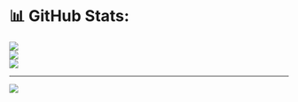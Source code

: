 # 📊 GitHub Stats:
![](https://github-readme-stats.vercel.app/api?username=Ahmed-Abdelgaffar&theme=dark&hide_border=false&include_all_commits=true&count_private=false)<br/>
![](https://github-readme-streak-stats.herokuapp.com/?user=Ahmed-Abdelgaffar&theme=dark&hide_border=false)<br/>
![](https://github-readme-stats.vercel.app/api/top-langs/?username=Ahmed-Abdelgaffar&theme=dark&hide_border=false&include_all_commits=true&count_private=false&layout=compact)

---
[![](https://visitcount.itsvg.in/api?id=Ahmed-Abdelgaffar&icon=0&color=0)](https://visitcount.itsvg.in)

<!-- Proudly created with GPRM ( https://gprm.itsvg.in ) -->
